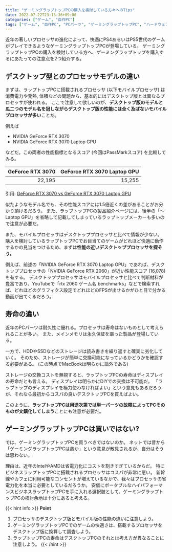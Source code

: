 ```yaml
---
title: "ゲーミングラップトップPCの購入を検討している方々へのTips"
date: 2022-07-22T23:13:36+09:00
categories: ["ゲーム", "自作PC"]
tags: ["ゲーム", "自作PC", "PCパーツ", "ゲーミングラップトップPC", "ハードウェア"]
---
```


近年の著しいプロセッサの進化によって、快適にPS4あるいはPS5世代のゲームがプレイできるようなゲーミングラップトップPCが登場している。
ゲーミングラップトップPCの購入を検討している方へ、ゲーミングラップトップを購入するにあたっての注意点を2つ紹介する。

## デスクトップ型とのプロセッサモデルの違い

まずは、ラップトップPCに搭載されるプロセッサ (以下モバイルプロセッサ) は消費電力や発熱, 体積などの問題から、基本的にはデスクトップ版とは異なるプロセッサが使われる。
ここで注意して欲しいのが、**デスクトップ版のモデルと瓜二つのモデル名を冠しながらデスクトップ版の性能には全く及ばないモバイルプロセッサが多い**ことだ。

例えば

- NVIDIA GeForce RTX 3070
- NVIDIA GeForce RTX 3070 Laptop GPU

などだ。この両者の性能指標となるスコア (今回はPassMarkスコア) を比較してみる。

| GeForce RTX 3070 | GeForce RTX 3070 Laptop GPU |
|-----------------:|----------------------------:|
|           22,195 |                      15,255 |

引用: [GeForce RTX 3070 vs GeForce RTX 3070 Laptop GPU](https://www.videocardbenchmark.net/compare/GeForce-RTX-3070-vs-GeForce-RTX-3070-Laptop-GPU/4283vs4331)

似たようなモデル名でも、その性能スコアには1.5倍近くの差があることがお分かり頂けるだろう。
また、ラップトップPCの製品紹介ページには、後半の「〜 Laptop GPU」を省略して記載してしまっているラップトップメーカーも多いので注意が必要だ。

また、モバイルプロセッサはデスクトッププロセッサと比べて情報が少ない。
購入を検討しているラップトップPCでお目当てのゲームがどれほど快適に動作するかの見当をつけるため、まずは**性能の近いデスクトッププロセッサを探そう。**

例えば、前述の「NVIDIA GeForce RTX 3070 Laptop GPU」であれば、デスクトッププロセッサの「NVIDIA GeForce RTX 2060」が近い性能スコア (16,078) を有する。
デスクトッププロセッサはモバイルプロセッサと比べて判断材料が豊富であり、YouTubeで「rtx 2060 ゲーム名 benchmarks」などで検索すれば、どれほどのグラフィクス設定でどれほどのFPSが出せるかがひと目で分かる動画が出てくるだろう。

## 寿命の違い

近年のPCパーツは耐久性に優れる。プロセッサは寿命はないものとして考えられることが多い。
また、メインメモリは永久保証を謳った製品が登場している。

一方で、HDDやSSDなどのストレージは読み書きを繰り返すと確実に劣化していく。
そのため、ストレージが簡単に交換可能になっているかどうかを確認する必要がある。
(この時点でMacBookは明らかに論外である)

ストレージの交換コストを無視すると、ラップトップPCの寿命はディスプレイの寿命だとも言える。
ディスプレイは明らかにDIYでの交換は不可能だ。
「ラップトップのディスプレイを極力使わなければよい」という意見もあるだろうが、それなら最初からコスパの良いデスクトップPCを買えばよい。

このように、**ラップトップPCは用途次第では単一パーツの故障によってPCそのものが文鎮化してしまう**ことにも注意が必要だ。

## ゲーミングラップトップPCは買いではない?

では、ゲーミングラップトップPCを買うべきではないのか。
ネットでは昔から「ゲーミングラップトップPCは愚か」という意見が散見されるが、自分はそうは思わない。

理由は、近年のIntelやAMDは省電力化にコストを割きすぎているからだ。
特にビジネスラップトップPCに搭載されるプロセッサはコスパが非常に悪い。
新幹線やカフェに利用可能なコンセントが増えているなかで、我々はプロセッサの省電力化を本当に必要としているだろうか。
安価にポータブルなハイパフォーマンスビジネスラップトップPCを手に入れる選択肢として、ゲーミングラップトップPCの検討余地は十分にあると考える。

{{< hint info >}}
**Point**

1. プロセッサのデスクトップ版とモバイル版の性能の違いに注意しよう。
1. ゲーミングラップトップPCでのゲームの快適さは、搭載するプロセッサをデスクトップ版に換算して調査しよう。
1. ラップトップPCの寿命はデスクトップPCのそれとは考え方が異なることに注意しよう。
{{< /hint >}}
